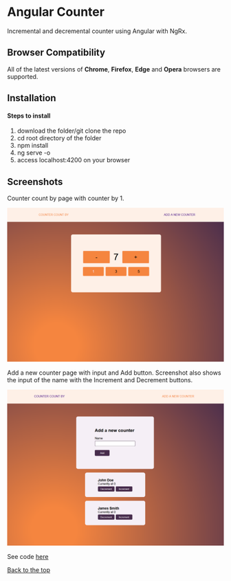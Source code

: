 # Angular Counter

Incremental and decremental counter using Angular with NgRx.

## Browser Compatibility

All of the latest versions of <b>Chrome</b>, <b>Firefox</b>, <b>Edge</b> and <b>Opera</b> browsers are supported.

## Installation

#### Steps to install

<ol>
  <li>download the folder/git clone the repo</li>
  <li>cd root directory of the folder</li>
  <li>npm install</li>
  <li>ng serve -o</li>
  <li>access localhost:4200 on your browser</li>
</ol>

## Screenshots

Counter count by page with counter by 1.

![](screenshots/counter-by.png)

Add a new counter page with input and Add button. Screenshot also shows the input of the name with the Increment and Decrement buttons.

![](screenshots/new-counter.png)

See code <a href="https://github.com/veronikagregorec/angular-counter/tree/main/src/app" target="_blank">here</a>

[Back to the top](#angular-counter)
